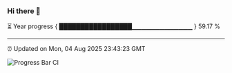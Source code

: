 ### Hi there 👋

⏳ Year progress { █████████████████▁▁▁▁▁▁▁▁▁▁▁▁▁ } 59.17 %

---

⏰ Updated on Mon, 04 Aug 2025 23:43:23 GMT

![Progress Bar CI](https://github.com/IshwaranRudhara/GIT-ACTION/workflows/Progress%20Bar%20CI/badge.svg)
